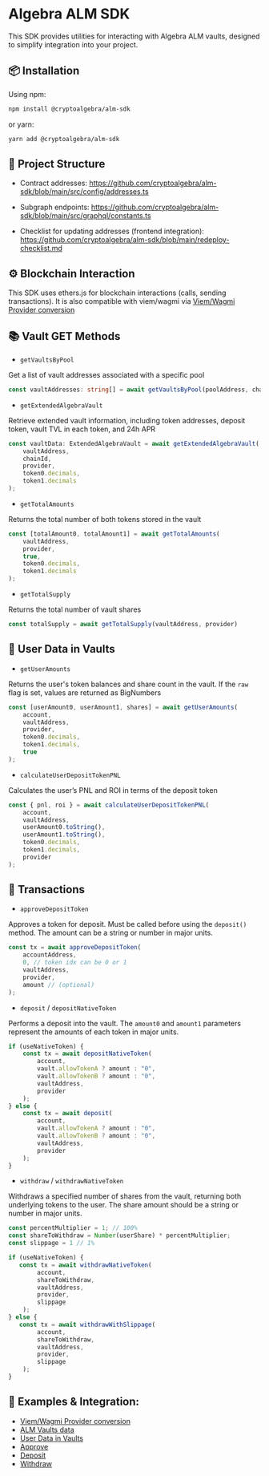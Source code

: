 # Algebra ALM SDK
This SDK provides utilities for interacting with Algebra ALM vaults, designed to simplify integration into your project.

## 📦 Installation
Using npm:
```bash
npm install @cryptoalgebra/alm-sdk
```
or yarn:
```bash
yarn add @cryptoalgebra/alm-sdk
```

## 🧾 Project Structure
- Contract addresses:
https://github.com/cryptoalgebra/alm-sdk/blob/main/src/config/addresses.ts

- Subgraph endpoints:
https://github.com/cryptoalgebra/alm-sdk/blob/main/src/graphql/constants.ts

- Checklist for updating addresses (frontend integration):
https://github.com/cryptoalgebra/alm-sdk/blob/main/redeploy-checklist.md

## ⚙️ Blockchain Interaction
This SDK uses ethers.js for blockchain interactions (calls, sending transactions). It is also compatible with viem/wagmi via [Viem/Wagmi Provider conversion](https://github.com/cryptoalgebra/integral-ui/blob/integral-1.2-beta/src/hooks/common/useEthersProvider.ts)

## 📚 Vault GET Methods

- `getVaultsByPool`

Get a list of vault addresses associated with a specific pool
```ts
const vaultAddresses: string[] = await getVaultsByPool(poolAddress, chainId);
```

- `getExtendedAlgebraVault`

Retrieve extended vault information, including token addresses, deposit token, vault TVL in each token, and 24h APR
```ts
const vaultData: ExtendedAlgebraVault = await getExtendedAlgebraVault(
    vaultAddress,
    chainId,
    provider,
    token0.decimals,
    token1.decimals
);
```

- `getTotalAmounts`

Returns the total number of both tokens stored in the vault
```ts
const [totalAmount0, totalAmount1] = await getTotalAmounts(
    vaultAddress,
    provider,
    true,
    token0.decimals,
    token1.decimals
);
```

- `getTotalSupply`
  
Returns the total number of vault shares
```ts
const totalSupply = await getTotalSupply(vaultAddress, provider)
```

## 👤 User Data in Vaults

- `getUserAmounts`

Returns the user's token balances and share count in the vault. If the `raw` flag is set, values are returned as BigNumbers
```ts
const [userAmount0, userAmount1, shares] = await getUserAmounts(
    account,
    vaultAddress,
    provider,
    token0.decimals,
    token1.decimals,
    true
);
```

- `calculateUserDepositTokenPNL`

Calculates the user’s PNL and ROI in terms of the deposit token
```ts
const { pnl, roi } = await calculateUserDepositTokenPNL(
    account,
    vaultAddress,
    userAmount0.toString(),
    userAmount1.toString(),
    token0.decimals,
    token1.decimals,
    provider
);
```

## 🚀 Transactions

- `approveDepositToken` 

Approves a token for deposit. Must be called before using the `deposit()` method. The amount can be a string or number in major units.
```ts
const tx = await approveDepositToken(
    accountAddress,
    0, // token idx can be 0 or 1
    vaultAddress,
    provider,
    amount // (optional)
);
```

- `deposit` / `depositNativeToken`

Performs a deposit into the vault. The `amount0` and `amount1` parameters represent the amounts of each token in major units.
```ts
if (useNativeToken) {
    const tx = await depositNativeToken(
        account,
        vault.allowTokenA ? amount : "0",
        vault.allowTokenB ? amount : "0",
        vaultAddress,
        provider
    );
} else {
    const tx = await deposit(
        account,
        vault.allowTokenA ? amount : "0",
        vault.allowTokenB ? amount : "0",
        vaultAddress,
        provider
    );
}
```

- `withdraw` / `withdrawNativeToken`

Withdraws a specified number of shares from the vault, returning both underlying tokens to the user. The share amount should be a string or number in major units.
```ts
const percentMultiplier = 1; // 100%
const shareToWithdraw = Number(userShare) * percentMultiplier;
const slippage = 1 // 1%

if (useNativeToken) {
   const tx = await withdrawNativeToken(
        account,
        shareToWithdraw,
        vaultAddress,
        provider,
        slippage
    );
} else {
   const tx = await withdrawWithSlippage(
        account,
        shareToWithdraw,
        vaultAddress,
        provider,
        slippage
    );
}
```

## 🔗 Examples & Integration:
- [Viem/Wagmi Provider conversion](https://github.com/cryptoalgebra/integral-ui/blob/integral-1.2-beta/src/hooks/common/useEthersProvider.ts)
- [ALM Vaults data](https://github.com/cryptoalgebra/integral-ui/blob/integral-1.2-beta/src/hooks/alm/useALMVaults.ts)
- [User Data in Vaults](https://github.com/cryptoalgebra/integral-ui/blob/integral-1.2-beta/src/hooks/alm/useUserALMVaults.ts)
- [Approve](https://github.com/cryptoalgebra/integral-ui/blob/abc096509f2f32be2cda2b6b30fd3151580a8e97/src/components/create-position/AddAutomatedLiquidityButton/index.tsx#L38)
- [Deposit](https://github.com/cryptoalgebra/integral-ui/blob/abc096509f2f32be2cda2b6b30fd3151580a8e97/src/components/create-position/AddAutomatedLiquidityButton/index.tsx#L54)
- [Withdraw](https://github.com/cryptoalgebra/integral-ui/blob/abc096509f2f32be2cda2b6b30fd3151580a8e97/src/components/modals/RemoveALMLiquidityModal/index.tsx#L42)
